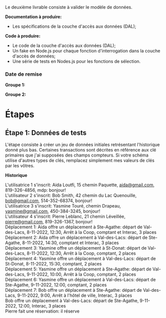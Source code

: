 Le deuxième livrable consiste à valider le modèle de données.

**Documentation à produire:**

* Les spécifications de la couche d'accès aux données (DAL);

**Code à produire:**

* Le code de la couche d'accès aux données (DAL);
* Un fake en Node.js pour chaque fonction d'interrogation dans la couche d'accès de données;
* Une série de tests en Nodes.js pour les fonctions de sélection.

### Date de remise

**Groupe 1:**

**Groupe 2:**

# Étapes

## Étape 1: Données de tests
L'étape consiste à créer un jeu de données initiales retrésentant l'historique donné plus bas. Certaines transactions sont décrites en référence aux clé primaires que j'ai supposées des champs compteurs. Si votre schéma utilise d'autres types de clés, remplacez simplement mes valeurs de clés par les vôtres.  

**Historique**

L'utilisatrice 1 s'inscrit: Aida Loutfi, 15 chemin Paquette, aida@gmail.com, 819-326-4856, mdp: bonjour!  
L'utilisateur 2 s'inscrit: Bob Smith, 42 chemin du Lac Quenouille, bob@gmail.com, 514-352-68374, bonjour!  
L'utilisatrice 3 s'inscrit: Yasmine Touré, chemin Drapeau, yasmine@gmail.com, 450-384-3245, bonjour!  
L'utilisateur 4 s'inscrit: Pierre Leblanc, 21 chemin Léveillée, pierre@gmail.com, 819-326-1367, bonjour!  
Déplacement 1: Aida offre un déplacement à Ste-Agathe: départ de Val-des-Lacs, 8-11-2022, 12:30, Arrêt à la Coop, comptant et Interac, 3 places  
Déplacement 2: Aida offre un déplacement à Val-des-Lacs: départ de Ste-Agathe, 8-11-2022, 14:30, comptant et Interac, 3 places  
Déplacement 3: Yasmine offre un déplacement à St-Donat: départ de Val-des-Lacs, 8-11-2022, 12:30, Arrêt à la Coop, comptant, 2 places  
Déplacement 4: Yasmine offre un déplacement à Val-des-Lacs: départ de St-Donat, 8-11-2022, 15:30, comptant, 2 places  
Déplacement 5: Yasmine offre un déplacement à Ste-Agathe: départ de Val-des-Lacs, 9-11-2022, 10:00, Arrêt à la Coop, comptant, 2 places  
Déplacement 6: Yasmine offre un déplacement à Val-des-Lacs: départ de Ste-Agathe, 9-11-2022, 12:00, comptant, 2 places  
Déplacement 7: Bob offre un déplacement à Ste-Agathe: départ de Val-des-Lacs, 9-11-2022, 9:00, Arrêt à l'hôtel de ville, Interac, 3 places  
Bob offre un déplacement à Val-des-Lacs: départ de Ste-Agathe, 9-11-2022, 12:00, Interac, 3 places  
Pierre fait une réservation: il réserve
